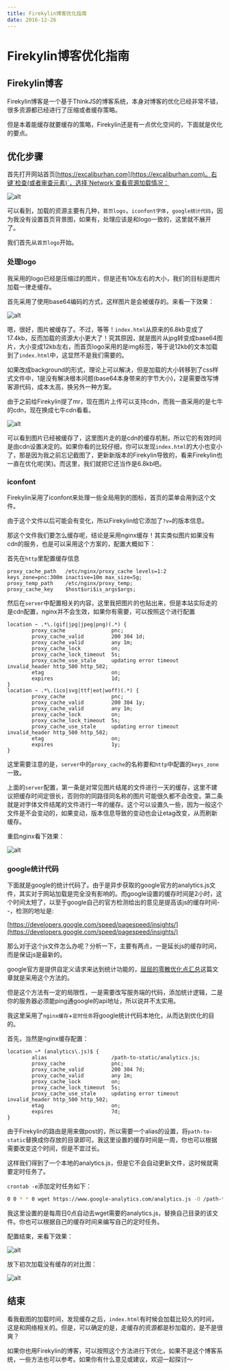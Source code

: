 ```yaml
---
title: Firekylin博客优化指南
date: 2016-12-26
---
```


# Firekylin博客优化指南

## Firekylin博客

Firekylin博客是一个基于ThinkJS的博客系统，本身对博客的优化已经非常不错，很多资源都已经进行了压缩或者缓存策略。

但是本着能缓存就要缓存的策略，Firekylin还是有一点优化空间的，下面就是优化的要点。

<!--more-->

## 优化步骤

首先打开网站首页[https://excaliburhan.com](https://excaliburhan.com)。右键`检查(或者审查元素)`，选择`Network`查看资源加载情况：

![alt](https://static.excaliburhan.com/blog/20161226/Qr3U3tIre1tW5yiitXRf-coX.jpeg?imageView2/0/w/600)

可以看到，加载的资源主要有几种，`首页logo`，`iconfont字体`，`google统计代码`，因为我没有设置首页背景图，如果有，处理应该是和logo一致的，这里就不展开了。

我们首先从`首页logo`开始。

### 处理logo

我采用的logo已经是压缩过的图片，但是还有10k左右的大小，我们的目标是图片加载一律走缓存。

首先采用了使用base64编码的方式，这样图片是会被缓存的。来看一下效果：

![alt](https://static.excaliburhan.com/blog/20161226/TQ8ArbcBsxN2kl501WgI4DVq.jpeg?imageView2/0/w/600)

嗯，很好，图片被缓存了。不过，等等！`index.html`从原来的6.8kb变成了17.4kb，反而加载的资源大小更大了！究其原因，就是图片从jpg转变成base64图片，大小变成12kb左右，而首页logo采用的是img标签，等于说12kb的文本加载到了`index.html`中，这显然不是我们需要的。

如果改成background的形式，理论上可以解决，但是加载的大小转移到了css样式文件中，1是没有解决根本问题(base64本身带来的字节大小)，2是需要改写博客源代码，成本太高，换另外一种方案。

由于之前给Firekylin提了mr，现在图片上传可以支持cdn，而我一直采用的是七牛的cdn，现在换成七牛cdn看看。

![alt](https://static.excaliburhan.com/blog/20161226/6f4ngZN4E5q6eMmH5P849w0q.jpeg?imageView2/0/w/600)

可以看到图片已经被缓存了，这里图片走的是cdn的缓存机制，所以它的有效时间是由cdn设置决定的。如果你看的比较仔细，你可以发现`index.html`的大小也变小了，那是因为我之前忘记截图了，更新新版本的Firekylin导致的，看来Firekylin也一直在优化呢(笑)。而这里，我们就把它还当作是6.8kb吧。

### iconfont

Firekylin采用了iconfont来处理一些全局用到的图标，首页的菜单会用到这个文件。

由于这个文件以后可能会有变化，所以Firekylin给它添加了`?v=`的版本信息。

那这个文件我们要怎么缓存呢，结论是采用nginx缓存！其实类似图片如果没有cdn的服务，也是可以采用这个方案的，配置大概如下：

首先在`http`里配置缓存信息

```nginx
proxy_cache_path   /etc/nginx/proxy_cache levels=1:2 keys_zone=pnc:300m inactive=10m max_size=5g;
proxy_temp_path    /etc/nginx/proxy_temp;
proxy_cache_key    $host$uri$is_args$args;
```

然后在`server`中配置相关的内容，这里我把图片的也贴出来，但是本站实际走的是cdn配置，nginx并不会生效，如果你有需要，可以按照这个进行配置

```nginx
location ~ .*\.(gif|jpg|jpeg|png)(.*) {
        proxy_cache               pnc;
        proxy_cache_valid         200 304 1d;
        proxy_cache_valid         any 1m;
        proxy_cache_lock          on;
        proxy_cache_lock_timeout  5s;
        proxy_cache_use_stale     updating error timeout   invalid_header http_500 http_502;
        etag                      on;
        expires                   1d;
}
location ~ .*\.(ico|svg|ttf|eot|woff)(.*) {
        proxy_cache               pnc;
        proxy_cache_valid         200 304 1y;
        proxy_cache_valid         any 1m;
        proxy_cache_lock          on;
        proxy_cache_lock_timeout  5s;
        proxy_cache_use_stale     updating error timeout invalid_header http_500 http_502;
        etag                      on;
        expires                   1y;
}
```

这里需要注意的是，`server`中的`proxy_cache`的名称要和`http`中配置的`keys_zone`一致。

上面的`server`配置，第一条是对常见图片结尾的文件进行一天的缓存，这里不建议把缓存时间定很长，否则你的同路径同名称的图片可能很久都不会改变。第二条就是对字体文件结尾的文件进行一年的缓存。这个可以设置久一些，因为一般这个文件是不会变动的，如果变动，版本信息导致的变动也会让etag改变，从而刷新缓存。

重启nginx看下效果：

![alt](https://static.excaliburhan.com/blog/20161226/vTIfBpqGqt4PEevZNoeVXjKq.jpeg?imageView2/0/w/600)

### google统计代码

下面就是google的统计代码了。由于是异步获取的google官方的analytics.js文件，其实对于网站加载是完全没有影响的。而google设置的缓存时间是2小时，这个时间太短了，以至于google自己的官方检测给出的意见是提高该js的缓存时间- -，检测的地址是:

[https://developers.google.com/speed/pagespeed/insights/](https://developers.google.com/speed/pagespeed/insights/)

那么对于这个js文件怎么办呢？分析一下，主要有两点，一是延长js的缓存时间，而是保证js是最新的。

google官方是提供自定义请求来达到统计功能的，[屈屈的零散优化点汇总](https://imququ.com/post/summary-of-my-blog-optimization.html)这篇文章就是采用这个方法的。

但是这个方法有一定的局限性，一是需要改写服务端的代码，添加统计逻辑，二是你的服务器必须能ping通google的api地址，所以说并不太实用。

我这里采用了`nginx缓存`+`定时任务`将google统计代码本地化，从而达到优化的目的。

首先，当然是nginx缓存配置：

```nginx
location ~* (analytics\.js)$ {
        alias                     /path-to-static/analytics.js;
        proxy_cache               pnc;
        proxy_cache_valid         200 304 7d;
        proxy_cache_valid         any 1m;
        proxy_cache_lock          on;
        proxy_cache_lock_timeout  5s;
        proxy_cache_use_stale     updating error timeout invalid_header http_500 http_502;
        etag                      on;
        expires                   7d;
}
```

由于Firekylin的路由是用来做post的，所以需要一个alias的设置，将`path-to-static`替换成你存放的目录即可。我这里设置的缓存时间是一周，你也可以根据需要改变这个时间，但是不宜过长。

这样我们得到了一个本地的analytics.js，但是它不会自动更新文件，这时候就需要定时任务了。

`crontab -e`添加定时任务如下：

```bash
0 0 * * 0 wget https://www.google-analytics.com/analytics.js -O /path-to-static/analytics.js
```

我这里设置的是每周日0点自动去wget需要的analytics.js，替换自己目录的该文件。你也可以根据自己的缓存时间来编写自己的定时任务。

配置结束，来看下效果：

![alt](https://static.excaliburhan.com/blog/20161226/t-ewsBrXtS7W0jbTdb65-BfN.jpeg?imageView2/0/w/600)

放下初次加载没有缓存的对比图：

![alt](https://static.excaliburhan.com/blog/20161226/eNZcJtpm9cUe6WzW0h9x5bP5.jpeg?imageView2/0/w/600)

## 结束

看我截图的加载时间，发现缓存之后，`index.html`有时候会加载比较久的时间，这是和网络相关的。但是，可以确定的是，走缓存的资源都是秒加载的，是不是很爽？

如果你也用Firekylin的博客，可以按照这个方法进行下优化，如果不是这个博客系统，一些方法也可以参考。如果你有什么意见或建议，欢迎一起探讨～
